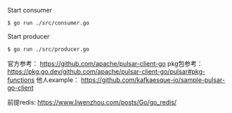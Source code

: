 Start consumer
```bash
$ go run ./src/consumer.go
```

Start producer
```bash
$ go run ./src/producer.go
```

官方参考：
https://github.com/apache/pulsar-client-go
pkg包参考：
https://pkg.go.dev/github.com/apache/pulsar-client-go/pulsar#pkg-functions
他人example：
https://github.com/kafkaesque-io/sample-pulsar-go-client


前提redis:
https://www.liwenzhou.com/posts/Go/go_redis/